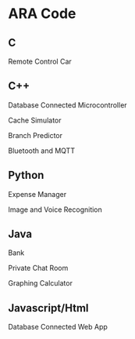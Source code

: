 # ARA Code
## C
Remote Control Car


## C++
Database Connected Microcontroller

Cache Simulator

Branch Predictor

Bluetooth and MQTT


## Python
Expense Manager

Image and Voice Recognition


## Java
Bank

Private Chat Room

Graphing Calculator


## Javascript/Html
Database Connected Web App

